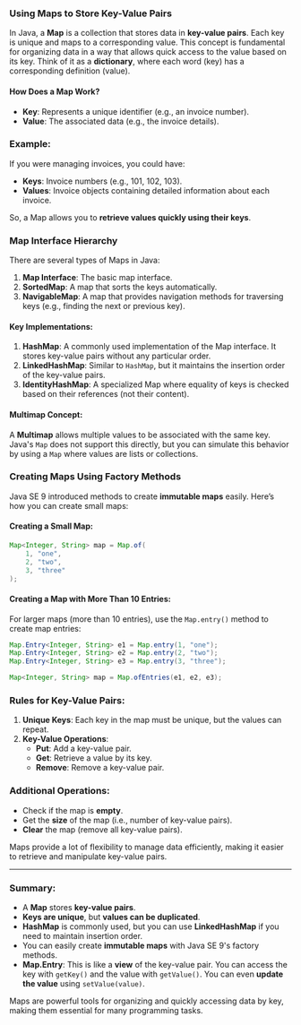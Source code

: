 ### **Using Maps to Store Key-Value Pairs**

In Java, a **Map** is a collection that stores data in **key-value pairs**. Each key is unique and maps to a corresponding value. This concept is fundamental for organizing data in a way that allows quick access to the value based on its key. Think of it as a **dictionary**, where each word (key) has a corresponding definition (value).

#### **How Does a Map Work?**
- **Key**: Represents a unique identifier (e.g., an invoice number).
- **Value**: The associated data (e.g., the invoice details).
  
### **Example:**
If you were managing invoices, you could have:
- **Keys**: Invoice numbers (e.g., 101, 102, 103).
- **Values**: Invoice objects containing detailed information about each invoice.

So, a Map allows you to **retrieve values quickly using their keys**.

### **Map Interface Hierarchy**
There are several types of Maps in Java:
1. **Map Interface**: The basic map interface.
2. **SortedMap**: A map that sorts the keys automatically.
3. **NavigableMap**: A map that provides navigation methods for traversing keys (e.g., finding the next or previous key).

#### **Key Implementations**:
1. **HashMap**: A commonly used implementation of the Map interface. It stores key-value pairs without any particular order.
2. **LinkedHashMap**: Similar to `HashMap`, but it maintains the insertion order of the key-value pairs.
3. **IdentityHashMap**: A specialized Map where equality of keys is checked based on their references (not their content).
   
#### **Multimap Concept**:
A **Multimap** allows multiple values to be associated with the same key. Java's `Map` does not support this directly, but you can simulate this behavior by using a `Map` where values are lists or collections.

### **Creating Maps Using Factory Methods**

Java SE 9 introduced methods to create **immutable maps** easily. Here’s how you can create small maps:

#### **Creating a Small Map**:
```java
Map<Integer, String> map = Map.of(
    1, "one",
    2, "two",
    3, "three"
);
```

#### **Creating a Map with More Than 10 Entries**:
For larger maps (more than 10 entries), use the `Map.entry()` method to create map entries:
```java
Map.Entry<Integer, String> e1 = Map.entry(1, "one");
Map.Entry<Integer, String> e2 = Map.entry(2, "two");
Map.Entry<Integer, String> e3 = Map.entry(3, "three");

Map<Integer, String> map = Map.ofEntries(e1, e2, e3);
```

### **Rules for Key-Value Pairs**:
1. **Unique Keys**: Each key in the map must be unique, but the values can repeat.
2. **Key-Value Operations**:
   - **Put**: Add a key-value pair.
   - **Get**: Retrieve a value by its key.
   - **Remove**: Remove a key-value pair.
   
### **Additional Operations**:
- Check if the map is **empty**.
- Get the **size** of the map (i.e., number of key-value pairs).
- **Clear** the map (remove all key-value pairs).
  
Maps provide a lot of flexibility to manage data efficiently, making it easier to retrieve and manipulate key-value pairs.

---

### **Summary**:
- A **Map** stores **key-value pairs**.
- **Keys are unique**, but **values can be duplicated**.
- **HashMap** is commonly used, but you can use **LinkedHashMap** if you need to maintain insertion order.
- You can easily create **immutable maps** with Java SE 9's factory methods.
- **Map.Entry**: This is like a **view** of the key-value pair. You can access the key with `getKey()` and the value with `getValue()`. You can even **update the value** using `setValue(value)`.

  
Maps are powerful tools for organizing and quickly accessing data by key, making them essential for many programming tasks.








